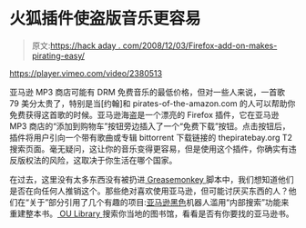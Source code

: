 # 火狐插件使盗版音乐更容易

> 原文:[https://hack aday . com/2008/12/03/Firefox-add-on-makes-pirating-easy/](https://hackaday.com/2008/12/03/firefox-add-on-makes-pirating-easier/)

<https://player.vimeo.com/video/2380513>

</div> <p>亚马逊 MP3 商店可能有 DRM 免费音乐的最低价格，但对一些人来说，一首歌 79 美分太贵了，特别是当[约翰]和 pirates-of-the-amazon.com 的人可以帮助你免费获得这首歌的时候。亚马逊海盗是一个漂亮的 Firefox 插件，它在亚马逊 MP3 商店的“添加到购物车”按钮旁边插入了一个“免费下载”按钮。点击按钮后，插件将用户引向一个带有歌曲或专辑 bittorrent 下载链接的 thepiratebay.org T2 搜索页面。毫无疑问，这让你的音乐变得更容易，但是使用这个插件，你确实有违反版权法的风险，这取决于你生活在哪个国家。</p> <p>在过去，这里没有太多东西没有被扔进<a href="http://www.greasespot.net/" target="_blank"> Greasemonkey </a>脚本中，我们想知道他们是否在向任何人推销这个。那些绝对喜欢使用亚马逊，但可能讨厌买东西的人？他们在“关于”部分引用了几个有趣的项目:<a href="http://www.amazon-noir.com/index0000.html" target="_blank">亚马逊黑色</a>机器人滥用“内部搜索”功能来重建整本书。<a href="http://ouseful.open.ac.uk/blogarchive/006028.html" target="_blank"> OU Library </a>搜索你当地的图书馆，看看是否有你要找的亚马逊书。</p> </body> </html>